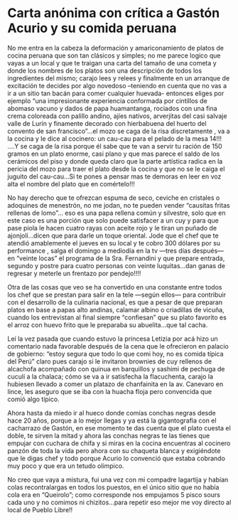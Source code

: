 # Carta anónima con crítica a Gastón Acurio y su comida peruana

No me entra en la cabeza la deformación y amariconamiento de platos de cocina peruana que son tan clásicos y simples; no me parece logico que vayas a un local y que te traigan una carta del tamaño de una cometa y donde los nombres de los platos son una descripción de todos los ingredientes del mismo; carajo lees y relees y finalmente en un arranque de excitación te decides por algo novedoso –teniendo en cuenta que no vas a ir a un sitio tan bacán para comer cualquier huevada- entonces eliges por ejemplo “una impresionante experiencia conformada por cintillos de abomaso vacuno y dados de papa huamantanga, rociados con una fina crema coloreada con palillo andino, ajíes nativos, arverjitas del casi salvaje valle de Lurín y finamente decorado con hierbabuena del huerto del convento de san francisco”…el mozo se caga de la risa discretamente , va a la cocina y le dice al cocinero: un cau-cau para el pelado de la mesa 14!!! ….Y se caga de la risa porque él sabe que te van a servir tu ración de 150 gramos en un plato enorme, casi plano y que mas parece el saldo de los cerámicos del piso y donde queda claro que la parte artística radica en la pericia del mozo para traer el plato desde la cocina y que no se le caiga el juguito del cau-cau...Si te pones a pensar mas te demoras en leer en voz alta el nombre del plato que en comértelo!!!

No hay derecho que te ofrezcan espuma de seco, ceviche en cristales o adoquines de menestrón, no me jodan, no te pueden vender “causitas fritas rellenas de lomo”… eso es una papa rellena común y silvestre, solo que en este caso es una porción que solo puede satisfacer a un cuy y para que pase piola le hacen cuatro rayas con aceite rojo y le tiran un puñado de ajonjolí…dicen que para darle un toque oriental. Jode que el chef que te atendió amablemente el jueves en su local y te cobro 300 dólares por su performance , salga el domingo a mediodía en la tv —tres días después— en “veinte locas” el programa de la Sra. Fernandini y que prepare entrada, segundo y postre para cuatro personas con veinte luquitas…dan ganas de regresar y meterle un frentazo por pendejo!!!!

Otra de las cosas que veo se ha convertido en una constante entre todos los chef que se prestan para salir en la tele —según ellos— para contribuir con el desarrollo de la culinaria nacional, es que a pesar de que preparan platos en base a papas alto andinas, calamar albino o criadillas de vicuña, cuando los entrevistan al final siempre “confiesan” que su plato favorito es el arroz con huevo frito que le preparaba su abuelita…que tal cacha.

Leí la vez pasada que cuando estuvo la princesa Letizia por acá hizo un comentario nada favorable después de la cena que le ofrecieron en palacio de gobierno: “estoy segura que todo lo que comi hoy, no es comida típica del Perú” claro pues carajo si le invitaron brownies de cuy rellenos de alcachofa acompañado con quinua en barquillos y sashimi de pechuga de cuculí a la chalaca; cómo se va a ir satisfecha la flacuchenta, carajo la hubiesen llevado a comer un platazo de chanfainita en la av. Canevaro en lince, les aseguro que se iba con la huacha floja pero convencida que comió algo típico.

Ahora hasta da miedo ir al hueco donde comías conchas negras desde hace 20 años, porque a lo mejor llegas y ya está la gigantografía con el cacharrazo de Gastón, en ese momento te das cuenta que el plato cuesta el doble, te sirven la mitad y ahora las conchas negras te las tienes que empujar con cuchara de chifa y si miras en la cocina encuentras al cocinero panzón de toda la vida pero ahora con su chaqueta blanca y exigiéndote que le digas chef y todo porque Acurio lo convenció que estaba cobrando muy poco y que era un tetudo olimpico. 

No creo que vaya a mistura, fui una vez con mi compadre lagartija y habían colas recontralargas en todos los puestos, en el único sitio que no había cola era en “Queirolo”; como corresponde nos empujamos 5 pisco sours cada uno y no comimos ni chizitos…para repetir eso mejor me voy directo al local de Pueblo Libre!!